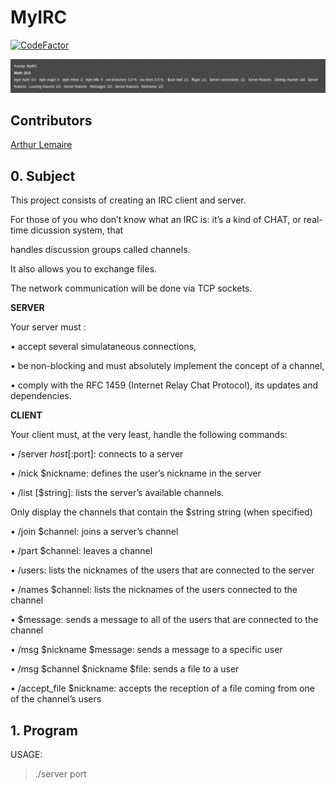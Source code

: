 # MyIRC

[![CodeFactor](https://www.codefactor.io/repository/github/tgey/myirc/badge)](https://www.codefactor.io/repository/github/tgey/myirc)

![Screenshot](ircrating.png)

## Contributors

[Arthur Lemaire](https://github.com/ElChurros)

## 0. Subject

This project consists of creating an IRC client and server.

For those of you who don’t know what an IRC is: it’s a kind of CHAT, or real-time dicussion system, that

handles discussion groups called channels.

It also allows you to exchange files.

The network communication will be done via TCP sockets.

**SERVER**

Your server must :

• accept several simulataneous connections,

• be non-blocking and must absolutely implement the concept of a channel,

• comply with the RFC 1459 (Internet Relay Chat Protocol), its updates and dependencies.

**CLIENT**

Your client must, at the very least, handle the following commands:

• /server $host[:$port]: connects to a server

• /nick $nickname: defines the user’s nickname in the server

• /list [$string]: lists the server’s available channels.

Only display the channels that contain the $string string (when specified)

• /join $channel: joins a server’s channel

• /part $channel: leaves a channel

• /users: lists the nicknames of the users that are connected to the server

• /names $channel: lists the nicknames of the users connected to the channel

• $message: sends a message to all of the users that are connected to the channel

• /msg $nickname $message: sends a message to a specific user

• /msg $channel $nickname $file: sends a file to a user

• /accept_file $nickname: accepts the reception of a file coming from one of the channel’s users


## 1. Program

USAGE:

> ./server port

